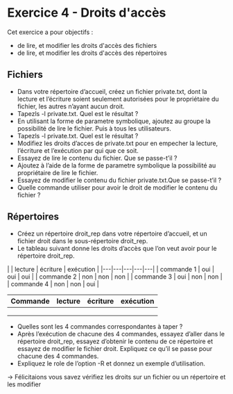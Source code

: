 # Exercice 4 - Droits d'accès

Cet exercice a pour objectifs :
* de lire, et modifier les droits d'accès des fichiers
* de lire, et modifier les droits d'accès des répertoires

## Fichiers

* Dans votre répertoire d’accueil, créez un fichier private.txt, dont la lecture et l’écriture soient seulement autorisées pour le propriétaire du fichier, les autres n’ayant aucun droit.
* Tapezls -l private.txt. Quel est le résultat ?
* En utilisant la forme de parametre symbolique, ajoutez au groupe la possibilité de lire le fichier. Puis à tous les utilisateurs.
* Tapezls -l private.txt. Quel est le résultat ? 
* Modifiez les droits d’acces de private.txt pour en empecher la lecture, l’écriture et l’exécution par qui que ce soit.
* Essayez de lire le contenu du fichier. Que se passe-t’il ?
* Ajoutez à l’aide de la forme de parametre symbolique la possibilité au propriétaire de lire le fichier.
* Essayez de modifier le contenu du fichier private.txt.Que se passe-t’il ?
* Quelle commande utiliser pour avoir le droit de modifier le contenu du fichier ?

## Répertoires

* Créez un répertoire droit_rep dans votre répertoire d’accueil, et un fichier droit dans le sous-répertoire droit_rep.
* Le tableau suivant donne les droits d’accès que l’on veut avoir pour le répertoire droit_rep.

|    | lecture | écriture | exécution |
|---|---|---|---|---|
| commande 1 | oui | oui | oui |
| commande 2 | non | non | non |
| commande 3 | oui | non | non |
| commande 4 | non | non | oui |

|  Commande |  lecture | écriture  | exécution  | 
|---|---|---|---|
|   |   |   |   |
|   |   |   |   |
|   |   |   |   |

* Quelles sont les 4 commandes correspondantes à taper ?
* Après l’exécution de chacune des 4 commandes, essayez d’aller dans le répertoire droit_rep, essayez d’obtenir le contenu de ce répertoire et essayez de modifier le fichier droit. Expliquez ce qu’il se passe pour chacune des 4 commandes.
* Expliquez le role de l’option -R et donnez un exemple d’utilisation.

-> Félicitaions vous savez vérifiez les droits sur un fichier ou un répertoire et les modifier
